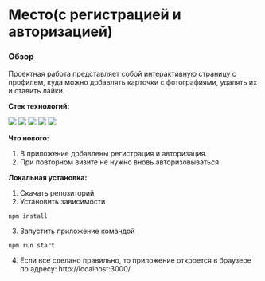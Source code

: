 # Место(с регистрацией и авторизацией)

### **Обзор**

Проектная работа представляет собой интерактивную страницу с профилем, куда можно добавлять карточки с фотографиями, удалять их и ставить лайки.

**Стек технологий:**

![](https://img.shields.io/badge/-HTML-000000?style=for-the-badge&logo=HTML5)
![](https://img.shields.io/badge/-CSS-000000?style=for-the-badge&logo=CSS3)
![](https://img.shields.io/badge/-JS-000000?style=for-the-badge&logo=JavaScript)
![](https://img.shields.io/badge/-Node.JS-000000?style=for-the-badge&logo=NODE.JS)
![](https://img.shields.io/badge/-REACT-000000?style=for-the-badge&logo=REACT)

**Что нового:**
1. В приложение добавлены регистрация и авторизация.
2. При повторном визите не нужно вновь авторизовываться.

**Локальная установка:**

1. Скачать репозиторий.
2. Установить зависимости
```
npm install
```
3. Запустить приложение командой
```
npm run start
```
4. Если все сделано правильно, то приложение откроется в браузере по адресу: http://localhost:3000/




